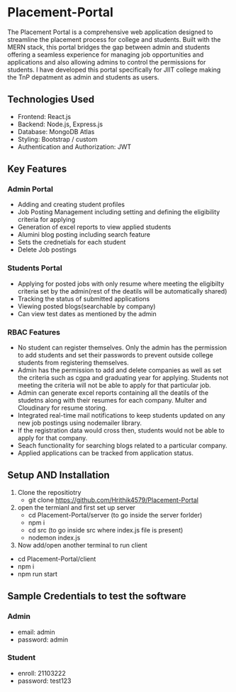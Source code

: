 # Placement-Portal

The Placement Portal is a comprehensive web application designed to streamline the placement process for college and students. Built with the MERN stack, this portal bridges the gap between admin and students offering a seamless experience for managing job opportunities and applications and also allowing admins to control the permissions for students. I have developed this portal specifically for JIIT college making the TnP depatment as admin and students as users.

## Technologies Used

- Frontend: React.js
- Backend: Node.js, Express.js
- Database: MongoDB Atlas
- Styling: Bootstrap / custom
- Authentication and Authorization: JWT

## Key Features
### Admin Portal
- Adding and creating student profiles
- Job Posting Management including setting and defining the eligibility criteria for applying
- Generation of excel reports to view applied students
- Alumini blog posting including search feature
- Sets the crednetials for each student
- Delete Job postings
### Students Portal
- Applying for posted jobs with only resume where meeting the eligibilty criteria set by the admin(rest of the deatils will be automatically shared)
- Tracking the status of submitted applications
- Viewing posted blogs(searchable by company)
- Can view test dates as mentioned by the admin
### RBAC Features
- No student can register themselves. Only the admin has the permission to add students and set their passwords to prevent outside college students from registering themselves.
- Admin has the permission to add and delete companies as well as set the criteria such as cgpa and graduating year for applying. Students not meeting the criteria will not be able to apply for that particular job.
- Admin can generate excel reports containing all the deatils of the studetns along with their resumes for each company. Multer and Cloudinary for resume storing.
- Integrated real-time mail notifications to keep students updated on any new job postings using nodemailer library.
- If the registration data would cross then, students would not be able to apply for that company.
- Seach functionality for searching blogs related to a particular company.
- Applied applications can be tracked from application status.

## Setup AND Installation
1. Clone the repositiotry
   - git clone https://github.com/Hrithik4579/Placement-Portal
 2. open the termianl and first set up server
    - cd Placement-Portal/server    (to go inside the server forlder)
    - npm i
    - cd src                         (to go inside src where index.js file is present)
    - nodemon index.js
3. Now add/open another terminal to run client
- cd Placement-Portal/client
- npm i
- npm run start
  
## Sample Credentials to test the software
### Admin
- email: admin
- password: admin
### Student
- enroll: 21103222
- password: test123


